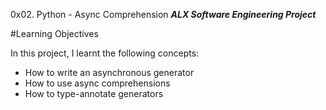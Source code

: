 0x02. Python - Async Comprehension
***ALX Software Engineering Project***

#Learning Objectives

In this project, I learnt the following concepts:

- How to write an asynchronous generator
- How to use async comprehensions
- How to type-annotate generators
